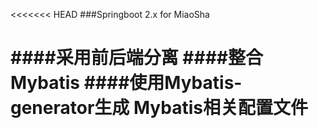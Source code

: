 <<<<<<< HEAD
###Springboot 2.x for MiaoSha

####采用前后端分离
####整合Mybatis
####使用Mybatis-generator生成 Mybatis相关配置文件
=======
